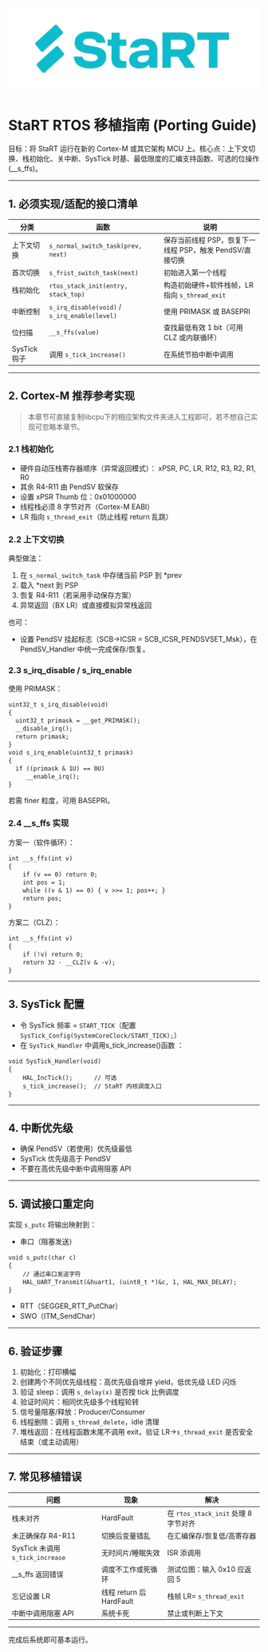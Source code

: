 ![StaRT](StaRTLogo.png)
# StaRT RTOS 移植指南 (Porting Guide)

目标：将 StaRT 运行在新的 Cortex-M 或其它架构 MCU 上。核心点：上下文切换、栈初始化、关中断、SysTick 时基、最低限度的汇编支持函数、可选的位操作 (__s_ffs)。

---

## 1. 必须实现/适配的接口清单

| 分类 | 函数 | 说明 |
| ---- | ---- | ---- |
| 上下文切换 | `s_normal_switch_task(prev, next)` | 保存当前线程 PSP，恢复下一线程 PSP，触发 PendSV/直接切换 |
| 首次切换 | `s_frist_switch_task(next)` | 初始进入第一个线程 |
| 栈初始化 | `rtos_stack_init(entry, stack_top)` | 构造初始硬件+软件栈帧，LR 指向 `s_thread_exit` |
| 中断控制 | `s_irq_disable(void)` / `s_irq_enable(level)` | 使用 PRIMASK 或 BASEPRI |
| 位扫描 | `__s_ffs(value)` | 查找最低有效 1 bit（可用 CLZ 或内联循环） |
| SysTick 钩子 | 调用 `s_tick_increase()` | 在系统节拍中断中调用 |


---

## 2. Cortex-M 推荐参考实现
> 本章节可直接复制libcpu下的相应架构文件夹进入工程即可，若不想自己实现可忽略本章节。
### 2.1 栈初始化
- 硬件自动压栈寄存器顺序（异常返回模式）：
  xPSR, PC, LR, R12, R3, R2, R1, R0
- 其余 R4-R11 由 PendSV 软保存
- 设置 xPSR Thumb 位：0x01000000
- 线程栈必须 8 字节对齐（Cortex-M EABI）
- LR 指向 `s_thread_exit`（防止线程 return 乱跳）

### 2.2 上下文切换
典型做法：
1. 在 `s_normal_switch_task` 中存储当前 PSP 到 *prev
2. 载入 *next 到 PSP
3. 恢复 R4-R11（若采用手动保存方案）
4. 异常返回（BX LR）或直接模拟异常栈返回

也可：
- 设置 PendSV 挂起标志（SCB->ICSR = SCB_ICSR_PENDSVSET_Msk），在 PendSV_Handler 中统一完成保存/恢复。



### 2.3 s_irq_disable / s_irq_enable
使用 PRIMASK：
```
uint32_t s_irq_disable(void)
{
  uint32_t primask = __get_PRIMASK();
  __disable_irq();
  return primask;
}
void s_irq_enable(uint32_t primask)
{
  if ((primask & 1U) == 0U)
     __enable_irq();
}
```
若需 finer 粒度，可用 BASEPRI。

### 2.4 __s_ffs 实现
方案一（软件循环）：
```
int __s_ffs(int v)
{
    if (v == 0) return 0;
    int pos = 1;
    while ((v & 1) == 0) { v >>= 1; pos++; }
    return pos;
}
```
方案二（CLZ）：
```
int __s_ffs(int v)
{
    if (!v) return 0;
    return 32 - __CLZ(v & -v);
}
```
---

## 3. SysTick 配置
- 令 SysTick 频率 = `START_TICK`（配置 `SysTick_Config(SystemCoreClock/START_TICK);`）
- 在 `SysTick_Handler` 中调用s_tick_increase()函数 ：
```
void SysTick_Handler(void)
{
    HAL_IncTick();      // 可选
    s_tick_increase();  // StaRT 内核调度入口
}
```
---

## 4. 中断优先级
- 确保 PendSV（若使用）优先级最低
- SysTick 优先级高于 PendSV
- 不要在高优先级中断中调用阻塞 API

---

## 5. 调试接口重定向
实现 `s_putc` 将输出映射到：
- 串口（阻塞发送）
```
void s_putc(char c)
{
    // 通过串口发送字符
    HAL_UART_Transmit(&huart1, (uint8_t *)&c, 1, HAL_MAX_DELAY);
}
```
- RTT（SEGGER_RTT_PutChar）
- SWO（ITM_SendChar）

---

## 6. 验证步骤
1. 初始化：打印横幅
2. 创建两个不同优先级线程：高优先级自增并 yield，低优先级 LED 闪烁
3. 验证 sleep：调用 `s_delay(x)` 是否按 tick 比例调度
4. 验证时间片：相同优先级多个线程轮转
5. 信号量阻塞/释放：Producer/Consumer
6. 线程删除：调用 `s_thread_delete`，idle 清理
7. 堆栈返回：在线程函数末尾不调用 exit，验证 LR->`s_thread_exit` 是否安全结束（或主动调用）

---

## 7. 常见移植错误
| 问题 | 现象 | 解决 |
| ---- | ---- | ---- |
| 栈未对齐 | HardFault | 在 `rtos_stack_init` 处理 8 字节对齐 |
| 未正确保存 R4-R11 | 切换后变量错乱 | 在汇编保存/恢复低/高寄存器 |
| SysTick 未调用 `s_tick_increase` | 无时间片/睡眠失效 | ISR 添调用 |
| __s_ffs 返回错误 | 调度不工作或死循环 | 测试位图：输入 0x10 应返回 5 |
| 忘记设置 LR | 线程 return 后 HardFault | 栈帧 LR= `s_thread_exit` |
| 中断中调用阻塞 API | 系统卡死 | 禁止或判断上下文 |

---



完成后系统即可基本运行。
